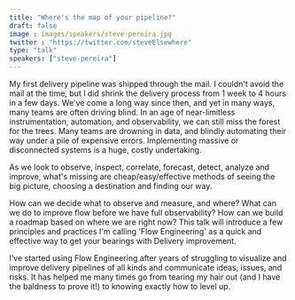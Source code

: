 ```yaml
---
title: "Where's the map of your pipeline?"
draft: false
image : images/speakers/steve-pereira.jpg
twitter : "https://twitter.com/steveElsewhere"
type: "talk"
speakers: ["steve-pereira"]
---
```


My first delivery pipeline was shipped through the mail. I couldn't avoid the mail at the time, but I did shrink the delivery process from 1 week to 4 hours in a few days. We've come a long way since then, and yet in many ways, many teams are often driving blind. In an age of near-limitless instrumentation, automation, and observability, we can still miss the forest for the trees. Many teams are drowning in data, and blindly automating their way under a pile of expensive errors. Implementing massive or disconnected systems is a huge, costly undertaking.

As we look to observe, inspect, correlate, forecast, detect, analyze and improve, what's missing are cheap/easy/effective methods of seeing the big picture, choosing a destination and finding our way.

How can we decide what to observe and measure, and where? What can we do to improve flow before we have full observability? How can we build a roadmap based on where we are right now? This talk will introduce a few principles and practices I'm calling 'Flow Engineering' as a quick and effective way to get your bearings with Delivery improvement.

I’ve started using Flow Engineering after years of struggling to visualize and improve delivery pipelines of all kinds and communicate ideas, issues, and risks. It has helped me many times go from tearing my hair out (and I have the baldness to prove it!) to knowing exactly how to level up.
